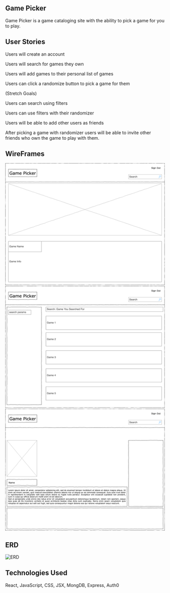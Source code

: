 ## Game Picker
Game Picker is a game cataloging site with the ability to pick a game for you to play.

## User Stories
Users will create an account

Users will search for games they own

Users will add games to their personal list of games

Users can click a randomize button to pick a game for them

(Stretch Goals)

Users can search using filters

Users can use filters with their randomizer

Users will be able to add other users as friends

After picking a game with randomizer users will be able to invite other friends who own the game to play with them.

## WireFrames
![Game Show Page](./src/images/gameshowpage.png)
![Game Index Page](./src/images/gamessearchpage.png)
![Profile Page](./src/images/ProfilePage.png)

## ERD
![ERD](./game_picker/src/images/ERD.png)

## Technologies Used
React, JavaScript, CSS, JSX,  MongDB, Express, Auth0
